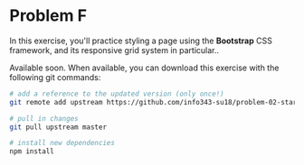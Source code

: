 # Problem F

In this exercise, you'll practice styling a page using the **Bootstrap** CSS framework, and its responsive grid system in particular..

Available soon. When available, you can download this exercise with the following git commands:

```bash
# add a reference to the updated version (only once!)
git remote add upstream https://github.com/info343-su18/problem-02-starter

# pull in changes
git pull upstream master

# install new dependencies
npm install
```